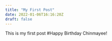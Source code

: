 ```yaml
---
title: "My First Post"
date: 2022-01-06T16:16:20Z
draft: false
---
```

This is my first post
#Happy Birthday Chinmayee!
